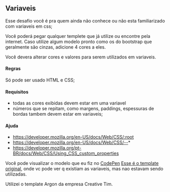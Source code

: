   ## Variaveis 
  Esse desafio você  é pra quem ainda não conhece ou não esta familiarizado com variaveis em css;
  
  Você poderá pegar qualquer templete que já utilize ou encontre pela internet.
  Caso utilize algum modelo pronto como os do bootstrap que geralmente são cinzas, adicione 4 cores a eles.
  
  Você devera alterar cores e valores para serem utilizados em variaveis.
  #### Regras
  Só pode ser usado HTML e CSS; 
  
  #### Requisitos
  - todas as cores exibidas devem estar em uma variavel
  - números que se repitam, como margens, paddings, espessuras de bordas tambem devem estar em variaveis;
 
  
  #### Ajuda
  - https://developer.mozilla.org/en-US/docs/Web/CSS/:root
  - https://developer.mozilla.org/en-US/docs/Web/CSS/--*
  - https://developer.mozilla.org/pt-BR/docs/Web/CSS/Using_CSS_custom_properties
  
  Você pode visualizar o modelo que eu fiz no [CodePen](https://codepen.io/schirrel/pen/PoPOzKY)
  [Esse é o template original](https://codepen.io/schirrel/pen/Vwvrjbq), onde vc pode ver q existiam as variaveis, mas nao estavam sendo utilizadas.
  
  Utilizei o template Argon da empresa Creative Tim.
  
